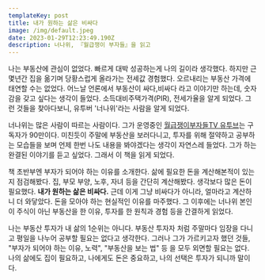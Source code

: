 ```yaml
---
templateKey: post
title: 내가 원하는 삶은 비싸다
image: /img/default.jpeg
date: 2023-01-29T12:23:49.190Z
description: 너나위, 『월급쟁이 부자들』을 읽고
---
```

나는 부동산에 관심이 없었다. 빠르게 대박 성공하는게 나의 길이라 생각했다.  하지만 근 몇년간 집을 옮기며 당황스럽게 올라가는 전세값 경험했다. 오르내리는 부동산 가격에 태연할 수는 없었다. 어느날 언론에서 부동산이 싸다,비싸다 라고 이야기만 하는데, 숫자 감을 갖고 싶다는 생각이 들었다. 소득대비주택가격(PIR), 전세가율을 알게 되었다. 그런 것들을 찾아다보니, 유투버 '너나위'라는 사람을 알게 되었다.

너나위는 많은 사람이 따르는 사람이다. 그가 운영중인 [월급쟁이부자들TV 유투브](https://www.youtube.com/@weolbu_official)는 구독자가 90만이다. 미친듯이 주말에 부동산을 보러다니고, 투자를 위해 절약하고 공부하는 모습들을 보며 언제 한번 나도 내용을 봐야겠다는 생각이 자연스레 들었다. 그가 하는 완결된 이야기를 듣고 싶었다. 그래서 이 책을 읽게 되었다.

책 초반부엔 부자가 되어야 하는 이유를 소개한다. 삶에 필요한 돈을 계산해본적이 있는 지 점검해봤다. 집, 부모 부양, 노후, 자녀 등을 간단히 계산해봤다. 생각보다 많은 돈이 필요했다. **내가 원하는 삶은 비싸다.** 근데 이게 그냥 비싸다가 아니라, 얼마라고 계산하니 더 와닿았다. 돈을 모아야 하는 현실적인 이유를 마주했다. 그 이후에는 너나위 본인이 주식이 아닌 부동산을 한 이유, 투자를 한 원칙과 경험 등을 간결하게 읽었다.

나는 부동산 투자가 내 삶의 1순위는 아니다. 부동산 투자자 처럼 주말마다 임장을 다니고 평일을 나누어 공부할 필요는 없다고 생각한다. 그러나 그가 가르키고자 했던 것들, "부자가 되어야 하는 이유, 노력", "부동산을 보는 법" 등 을 모두 외면할 필요는 없다. 나의 삶에도 집이 필요하고, 나에게도 돈은 중요하고, 나의 선택은 투자가 되니까 말이다.
